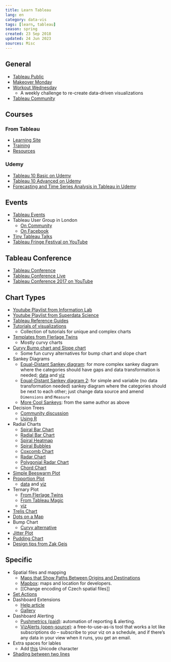 ```yaml
---
title: Learn Tableau
lang: en
category: data-vis
tags: [learn, tableau]
season: spring
created: 23 Sep 2018
updated: 24 Jun 2023
sources: Misc
---
```


## General
- [Tableau Public](https://public.tableau.com/en-gb/gallery)
- [Makeover Monday](https://www.makeovermonday.co.uk/)
- [Workout Wednesday](http://www.workout-wednesday.com/)
	- A weekly challenge to re-create data-driven visualizations
- [Tableau Community](https://www.tableau.com/community)

## Courses
### From Tableau
- [Learning Site](https://www.tableau.com/learn)
- [Training](https://www.tableau.com/learn/classroom)
- [Resources](https://www.tableau.com/trial-resources)

### Udemy
- [Tableau 10 Basic on Udemy](https://www.udemy.com/tableau10/)
- [Tableau 10 Advanced on Udemy](https://www.udemy.com/tableau10-advanced/learn/v4/overview)
- [Forecasting and Time Series Analysis in Tableau in Udemy](https://www.udemy.com/forecasting-and-time-series-analysis-in-tableau/)

## Events
- [Tableau Events](https://www.tableau.com/community/events)
- Tableau User Group in London
	- [On Community](https://community.tableau.com/groups/london/content)
	- [On Facebook](https://tableaulondontug.facebook.com/)
- [Tiny Tableau Talks](http://tinytableautalks.com/events/)
- [Tableau Fringe Festival on YouTube](https://www.youtube.com/channel/UCYhaq6WGQPwCvrmDBktIH9g/videos)

## Tableau Conference
- [Tableau Conference](https://www.tableau.com/community/events/conference)
- [Tableau Conference Live](http://tclive.tableau.com/)
- [Tableau Conference 2017 on YouTube](https://www.youtube.com/playlist?list=PL_qx68DwhYA8hi22EeVgfxQLmDMDyd049)

## Chart Types
- [Youtube Playlist from Information Lab](https://www.youtube.com/playlist?list=PL_t5OlLHbVGxFSiWXUsEQrDPvFd1Nhxiu)
- [Youtube Playlist from Superdata Science](https://www.youtube.com/playlist?list=PLE50-dh6JzC450Hn6EjPM238yZUPs-RQ1)
- [Tableau Reference Guides](http://www.tableaureferenceguide.com/)
- [Tutorials of visualizations](https://public.tableau.com/app/profile/lilla.rasztik/viz/Tutorialsofvisualizations/Tutorial)
	- Collection of tutorials for unique and complex charts
- [Templates from Flerlage Twins](https://www.flerlagetwins.com/search/label/Templates)
	- Mostly curvy charts
- [Curvy Bump chart and Slope chart](https://www.flerlagetwins.com/2019/03/curvy-bump-chart-slope-chart-template_27.html)
	- Some fun curvy alternatives for bump chart and slope chart
- Sankey Diagrams
	- [Equal-Distant Sankey diagram](https://www.flerlagetwins.com/2018/04/sankey-template.html): for more complex sankey diagram where the categories should have gaps and data transformation is needed; [data](../__files/Equal-Width-Sankey-Template.xlsx) and [viz](../__files/Equal-Width-Sankey-Template.twbx)
	- [Equal-Distant Sankey diagram 2](https://www.theinformationlab.co.uk/2018/03/09/build-sankey-diagram-tableau-without-data-prep-beforehand/): for simple and variable (no data transformation needed) sankey diagram where the categories should be next to each other; just change data source and amend `Dimensions` and `Measure`
	- [More Cool Sankeys](https://www.flerlagetwins.com/2019/04/more-sankey-templates.html): from the same author as above
- Decision Trees
	- [Community discussion](https://community.tableau.com/s/question/0D54T00000C5Q1ISAV/decision-trees-flow-diagrams-sankeys-in-tableau-here-is-a-solution-)
	- [Using R](https://boraberan.wordpress.com/2014/02/07/decision-trees-in-tableau-using-r/)
- Radial Charts
	- [Spiral Bar Chart](https://www.flerlagetwins.com/2020/03/how-i-created-this-spiral-chartand-why.html)
	- [Radial Bar Chart](https://www.thedataschool.com.au/jethro-chen/the-radial-bar-chart-in-tableau-tutorial/)
	- [Spiral Heatmap](https://vizartpandey.com/tableau-introduction-to-spiral-heatmap/)
	- [Spiral Bubbles](https://questionsindataviz.com/2017/01/17/how-did-i-create-the-spiral-chart/)
	- [Coxcomb Chart](https://www.flerlagetwins.com/2021/12/coxcomb.html)
	- [Radar Chart](https://www.flerlagetwins.com/2019/03/radar-charts.html)
	- [Polygonial Radar Chart](https://www.robertoreif.com/blog/2018/1/8/how-to-make-circular-and-polygon-radial-charts)
	- [Chord Chart](https://public.tableau.com/app/profile/m.azhar/viz/ChordsTutorial_16676885219100/TreeofLife)
- [Simple Beeswarm Plot](https://www.flerlagetwins.com/2020/11/beeswarm.html)
- [Proportion Plot](https://www.flerlagetwins.com/2021/02/proportion-plot.html)
	- [data](../__files/Proportion-Plot-Template.xlsx) and [viz](../__files/Proportion-Plot-Template.twbx)
- Ternary Plot
	- [From Flerlage Twins](https://www.flerlagetwins.com/2019/08/ternary.html)
	- [From Tableau Magic](https://tableaumagic.com/creating-ternary-plots-in-tableau/)
	- [viz](../__files/Ternary-Plot.twbx)
- [Trelis Chart](https://www.vizwiz.com/2021/02/trellis-chart.html)
- [Dots on a Map](https://www.vizwiz.com/2020/10/dots-on-a-map.html)
- Bump Chart
	- [Curvy alternative](https://www.flerlagetwins.com/2019/03/curvy-bump-chart-slope-chart-template_27.html)
- [Jitter Plot](https://www.thedataschool.co.uk/michael-mcfadden/tableau-tutorials-build-jitter-plot)
- [Pudding Chart](https://vizzendata.com/2019/05/15/guest-post-how-to-create-a-plum-pudding-chart-circular-waffle-chart/)
- [Design tips from Zak Geis](https://public.tableau.com/app/profile/zakgeis)


## Specific
- Spatial files and mapping
    - [Maps that Show Paths Between Origins and Destinations](https://onlinehelp.tableau.com/current/pro/desktop/en-us/maps_howto_origin_destination.html)
	- [Mapbox](https://www.mapbox.com/): maps and location for developers.
	- [[Change encoding of Czech spatial files]]
- [Set Actions](https://www.artofthevizable.com/?mc_cid=75e8be54c0&mc_eid=6253eeeab0)
- Dashboard Extensions
	- [Help article](https://help.tableau.com/current/pro/desktop/en-gb/dashboard_extensions.htm)
	- [Gallery](https://extensiongallery.tableau.com/extensions?version=2020.3&per-page=50)
- Dashboard Alerting
	- [Pushmetrics (paid)](https://pushmetrics.io/): automation of reporting & alerting.
	- [VizAlerts (open-source)](https://community.tableau.com/s/group/0F94T000000gQijSAE/vizalerts): a free-to-use-as-is tool that works a lot like subscriptions do – subscribe to your viz on a schedule, and if there’s any data in your view when it runs, you get an email.
- Extra spaces for lables
	- Add [this](https://www.compart.com/en/unicode/U+2800) Unicode character
- [Shading between two lines](http://www.datatableauandme.com/2017/08/how-to-shade-between-2-lines-in-tableau.html)